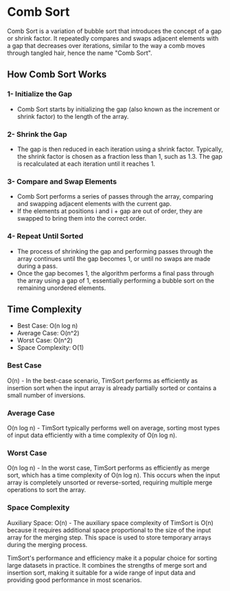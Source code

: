 # Comb Sort

Comb Sort is a variation of bubble sort that introduces the concept of a gap or shrink factor. It repeatedly compares and swaps adjacent elements with a gap that decreases over iterations, similar to the way a comb moves through tangled hair, hence the name "Comb Sort".

## How Comb Sort Works

### 1- Initialize the Gap

- Comb Sort starts by initializing the gap (also known as the increment or shrink factor) to the length of the array.

### 2- Shrink the Gap

- The gap is then reduced in each iteration using a shrink factor. Typically, the shrink factor is chosen as a fraction less than 1, such as 1.3. The gap is recalculated at each iteration until it reaches 1.

### 3- Compare and Swap Elements

- Comb Sort performs a series of passes through the array, comparing and swapping adjacent elements with the current gap.
- If the elements at positions i and i + gap are out of order, they are swapped to bring them into the correct order.

### 4- Repeat Until Sorted

- The process of shrinking the gap and performing passes through the array continues until the gap becomes 1, or until no swaps are made during a pass.
- Once the gap becomes 1, the algorithm performs a final pass through the array using a gap of 1, essentially performing a bubble sort on the remaining unordered elements.

## Time Complexity

- Best Case: O(n log n)
- Average Case: O(n^2)
- Worst Case: O(n^2)
- Space Complexity: O(1)

### Best Case

O(n) - In the best-case scenario, TimSort performs as efficiently as insertion sort when the input array is already partially sorted or contains a small number of inversions.

### Average Case

O(n log n) - TimSort typically performs well on average, sorting most types of input data efficiently with a time complexity of O(n log n).

### Worst Case

O(n log n) - In the worst case, TimSort performs as efficiently as merge sort, which has a time complexity of O(n log n). This occurs when the input array is completely unsorted or reverse-sorted, requiring multiple merge operations to sort the array.

### Space Complexity

Auxiliary Space: O(n) - The auxiliary space complexity of TimSort is O(n) because it requires additional space proportional to the size of the input array for the merging step. This space is used to store temporary arrays during the merging process.

TimSort's performance and efficiency make it a popular choice for sorting large datasets in practice. It combines the strengths of merge sort and insertion sort, making it suitable for a wide range of input data and providing good performance in most scenarios.
